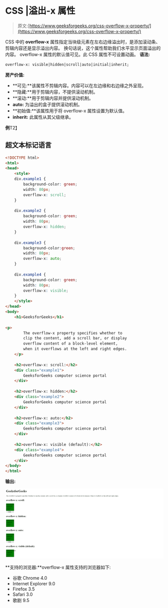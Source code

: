 # CSS |溢出-x 属性

> 原文:[https://www.geeksforgeeks.org/css-overflow-x-property/](https://www.geeksforgeeks.org/css-overflow-x-property/)

CSS 中的 **overflow-x** 属性指定当块级元素在左右边缘溢出时，是添加滚动条、剪辑内容还是显示溢出内容。
换句话说，这个属性帮助我们水平显示页面溢出的内容。
overflow-x 属性的默认值可见。此 CSS 属性不可设置动画。
**语法:**

```html
overflow-x: visible|hidden|scroll|auto|initial|inherit;
```

**房产价值:**

*   **可见:**该属性不剪辑内容。内容可以在左边缘和右边缘之外呈现。
*   **隐藏:**用于剪辑内容，不提供滚动机制。
*   **滚动:**用于剪辑内容并提供滚动机制。
*   **auto:** 为溢出的盒子提供滚动机制。
*   **初始值:**该属性用于将 overflow-x 属性设置为默认值。
*   **inherit:** 此属性从其父级继承。

**例**T2】

## 超文本标记语言

```html
<!DOCTYPE html>
<html>
<head>
    <style>
    div.example1 {
        background-color: green;
        width: 80px;
        overflow-x: scroll;
    }

    div.example2 {
        background-color: green;
        width: 80px;
        overflow-x: hidden;
    }

    div.example3 {
        background-color:green;
        width: 80px;
        overflow-x: auto;
    }

    div.example4 {
        background-color: green;
        width: 80px;
        overflow-x: visible;
    }
    </style>
</head>
<body>
    <h1>GeeksforGeeks</h1>

<p>
        The overflow-x property specifies whether to
        clip the content, add a scroll bar, or display
        overflow content of a block-level element,
        when it overflows at the left and right edges.
    </p>

    <h2>overflow-x: scroll:</h2>
    <div class="example1">
        GeeksforGeeks computer science portal
    </div>

    <h2>overflow-x: hidden:</h2>
    <div class="example2">
        GeeksforGeeks computer science portal
    </div>

    <h2>overflow-x: auto:</h2>
    <div class="example3">
        GeeksforGeeks computer science portal
    </div>

    <h2>overflow-x: visible (default):</h2>
    <div class="example4">
        GeeksforGeeks computer science portal
    </div>
</body>
</html>                   
```

**输出:**

![](img/a0e7ebd828db3683d4ea12fbc189eddc.png)

**支持的浏览器:**overflow-x 属性支持的浏览器如下:

*   谷歌 Chrome 4.0
*   Internet Explorer 9.0
*   Firefox 3.5
*   Safari 3.0
*   歌剧 9.5